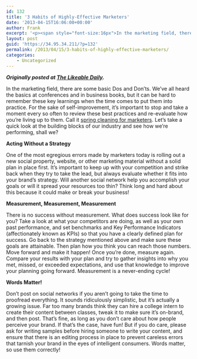 ```yaml
---
id: 132
title: '3 Habits of Highly-Effective Marketers'
date: '2013-04-15T16:06:00+00:00'
author: Frank
excerpt: '<p><span style="font-size:16px">In the marketing field, there are some basic Dos and Don’ts.&nbsp;We’ve&nbsp;all heard the basics at conferences and in business books, but it can be hard to remember these key learnings when the time comes to put them into practice. For the sake of self-improvement, it’s important to stop and take a moment every so often to review these best practices and re-evaluate how you’re living up to them. Call it&nbsp;</span><a target="_blank" href="http://hub.am/ZWm7Uh" rel="noopener">spring cleaning for marketers</a><span style="font-size:16px">. Let’s take a quick look at the building blocks of our industry and see how we’re performing, shall we?</span></p>'
layout: post
guid: 'https://34.95.34.211/?p=132'
permalink: /2013/04/15/3-habits-of-highly-effective-marketers/
categories:
    - Uncategorized
---
```


***Originally posted at [The Likeable Daily](http://www.likeable.com/blog/2013/04/3-habits-of-highly-effective-marketers/).***

In the marketing field, there are some basic Dos and Don’ts. We’ve all heard the basics at conferences and in business books, but it can be hard to remember these key learnings when the time comes to put them into practice. For the sake of self-improvement, it’s important to stop and take a moment every so often to review these best practices and re-evaluate how you’re living up to them. Call it [spring cleaning for marketers](http://hub.am/ZWm7Uh). Let’s take a quick look at the building blocks of our industry and see how we’re performing, shall we?

**Acting Without a Strategy**

One of the most egregious errors made by marketers today is rolling out a new social property, website, or other marketing material without a solid plan in place first. It’s important to keep up with your competition and strike back when they try to take the lead, but always evaluate whether it fits into your brand’s strategy. Will another social network help you accomplish your goals or will it spread your resources too thin? Think long and hard about this because it could make or break your business!

**Measurement, Measurement, Measurement**

There is no success without measurement. What does success look like for you? Take a look at what your competitors are doing, as well as your own past performance, and set benchmarks and Key Performance Indicators (affectionately known as KPIs) so that you have a clearly defined plan for success. Go back to the strategy mentioned above and make sure these goals are attainable. Then plan how you think you can reach those numbers. Move forward and make it happen! Once you’re done, measure again. Compare your results with your plan and try to gather insights into why you met, missed, or exceeded expectations, and use that knowledge to improve your planning going forward. Measurement is a never-ending cycle!

**Words Matter!**

Don’t post on social networks if you aren’t going to take the time to proofread everything. It sounds ridiculously simplistic, but it’s actually a growing issue. Far too many brands think they can hire a college intern to create their content between classes, tweak it to make sure it’s on-brand, and then post. That’s fine, as long as you don’t care about how people perceive your brand. If that’s the case, have fun! But if you do care, please ask for writing samples before hiring someone to write your content, and ensure that there is an editing process in place to prevent careless errors that tarnish your brand in the eyes of intelligent consumers. Words matter, so use them correctly!